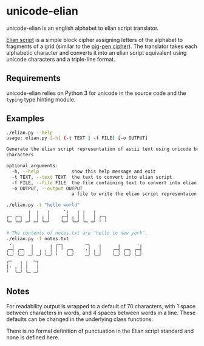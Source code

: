 # unicode-elian

unicode-elian is an english alphabet to elian script translator. 

[Elian script](http://www.ccelian.com/ElianScriptFull.html) is a simple block cipher assigning letters of the alphabet to fragments of a grid (similar to the [pig-pen cipher](https://en.wikipedia.org/wiki/Pigpen_cipher)). The translator takes each alphabetic character and converts it into an elian script equivalent using unicode characters and a triple-line format.

Requirements
------------
unicode-elian relies on Python 3 for unicode in the source code and the `typing` type hinting module.

Examples
--------
```bash
./elian.py --help
usage: elian.py [-h] (-t TEXT | -f FILE) [-o OUTPUT]

Generate the elian script representation of ascii text using unicode box
characters

optional arguments:
  -h, --help            show this help message and exit
  -t TEXT, --text TEXT  the text to convert into elian script
  -f FILE, --file FILE  the file containing text to convert into elian script
  -o OUTPUT, --output OUTPUT
                        a file to write the elian script representaion to
```

```bash
./elian.py -t "hello world"
        ╷  ╷   ╷     ·╷   ╷ ╷   ╷    
╭─ ╭─╮  │  │ ╷ │    ╭─┤ ╷ │ │   │ ╭─╮
╰─ ╰─╯ ─╯ ─╯ ╰─╯    ╰─╯ ╰─╯ ╰─ ─╯ ╵ ╵
```

```bash
# The contents of notes.txt are "hello to new york".
./elian.py -f notes.txt 
 ·╷      ╷      ╷ ╭─╮        ─╮   ╷      ╷      ·╷
╭─┤ ╭─╮  │  ╷ ╷ │ │ ╵ ╭─╮    ·│ ╷ │    ╭─┤ ╭─╮ ╭─┤
╰─╯ ╰─╯ ─╯ ─╯ ╰─╯ ╵   ╰─╯    ─╯ ╰─╯    ╰─╯ ╰─╯ ╰─╯
╭─   ╷ ╷  ─╮
│· ╷ │ │   │
╵  ╰─╯ ╰─ ─╯
```

Notes
-----
For readability output is wrapped to a default of 70 characters, with 1 space between characters in words, and 4 spaces between words in a line. These defaults can be changed in the underlying class functions.

There is no formal definition of punctuation in the Elian script standard and none is defined here. 
